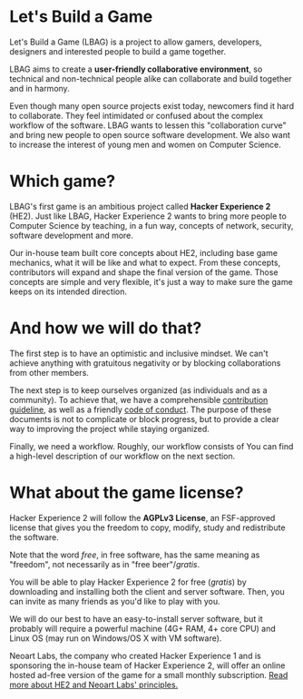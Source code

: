 # Let's Build a Game

Let's Build a Game (LBAG) is a project to allow gamers, developers, designers and interested people to build a game together.

LBAG aims to create a **user-friendly collaborative environment**, so technical and non-technical people alike can collaborate and build together and in harmony.

Even though many open source projects exist today, newcomers find it hard to collaborate. They feel intimidated or confused about the complex workflow of the software. LBAG wants to lessen this "collaboration curve" and bring new people to open source software development. We also want to increase the interest of young men and women on Computer Science.

# Which game?

LBAG's first game is an ambitious project called **Hacker Experience 2** (HE2). Just like LBAG, Hacker Experience 2 wants to bring more people to Computer Science by teaching, in a fun way, concepts of network, security, software development and more.

Our in-house team built core concepts about HE2, including base game mechanics, what it will be like and what to expect. From these concepts, contributors will expand and shape the final version of the game. Those concepts are simple and very flexible, it's just a way to make sure the game keeps on its intended direction.


# And how we will do that?

The first step is to have an optimistic and inclusive mindset. We can't achieve anything with gratuitous negativity or by blocking collaborations from other members.

The next step is to keep ourselves organized (as individuals and as a community). To achieve that, we have a comprehensible [contribution guideline](), as well as a friendly [code of conduct](). The purpose of these documents is not to complicate or block progress, but to provide a clear way to improving the project while staying organized.

Finally, we need a workflow. Roughly, our workflow consists of  You can find a high-level description of our workflow on the next section.

# What about the game license?

Hacker Experience 2 will follow the **AGPLv3 License**, an FSF-approved license that gives you the freedom to copy, modify, study and redistribute the software.

Note that the word *free*, in free software, has the same meaning as "freedom", not necessarily as in "free beer"/*gratis*.

You will be able to play Hacker Experience 2 for free (*gratis*) by downloading and installing both the client and server software. Then, you can invite as many friends as you'd like to play with you. 

We will do our best to have an easy-to-install server software, but it probably will require a powerful machine (4G+ RAM, 4+ core CPU) and Linux OS (may run on Windows/OS X with VM software).

Neoart Labs, the company who created Hacker Experience 1 and is sponsoring the in-house team of Hacker Experience 2, will offer an online hosted ad-free version of the game for a small monthly subscription. [Read more about HE2 and Neoart Labs' principles.]()